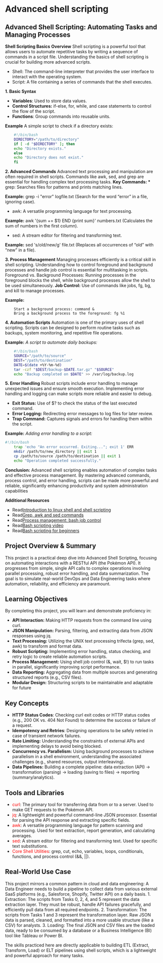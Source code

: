 # Advanced shell scripting

## Advanced Shell Scripting: Automating Tasks and Managing Processes

__Shell Scripting Basics__
__Overview__
Shell scripting is a powerful tool that allows users to automate repetitive tasks by writing a sequence of commands in a script file. Understanding the basics of shell scripting is crucial for building more advanced scripts.

- Shell: The command-line interpreter that provides the user interface to interact with the operating system.
- Script: A file containing a series of commands that the shell executes.

__1. Basic Syntax__
- __Variables__: Used to store data values.
- __Control Structures:__ if-else, for, while, and case statements to control the flow of the script.
- __Functions__: Group commands into reusable units.


__Example__
A simple script to check if a directory exists:
```bash
    #!/bin/bash
    DIRECTORY="/path/to/directory"
    if [ -d "$DIRECTORY" ]; then
    echo "Directory exists."
    else
    echo "Directory does not exist."
    fi
```

__2. Advanced Commands__
Advanced text processing and manipulation are often required in shell scripts. Commands like awk, sed, and grep are essential for handling complex text processing tasks.
__Key Commands: *__  grep: Searches files for patterns and prints matching lines.

__Example:__
grep -i "error" logfile.txt (Search for the word “error” in a file, ignoring case).
- awk: A versatile programming language for text processing.

__Example:__
awk '{sum += $1} END {print sum}' numbers.txt (Calculates the sum of numbers in the first column).
- sed: A stream editor for filtering and transforming text.

__Example:__
sed 's/old/new/g' file.txt (Replaces all occurrences of “old” with “new” in a file).


__3. Process Management__
Managing processes efficiently is a critical skill in shell scripting. Understanding how to control foreground and background processes and handle job control is essential for multitasking in scripts. Foreground vs. Background Processes: Running processes in the foreground blocks the shell, while background processes allow the shell to be used simultaneously.
__Job Control:__ Use of commands like jobs, fg, bg, and kill to manage processes.

__Example:__
```
    Start a background process: command &
    Bring a background process to the foreground: fg %1
```

__4. Automation Scripts__
Automation is one of the primary uses of shell scripting. Scripts can be designed to perform routine tasks such as backups, system monitoring, and repetitive file operations.

__Example:__
_A script to automate daily backups:_
```bash
    #!/bin/bash
    SOURCE="/path/to/source"
    DEST="/path/to/destination"
    DATE=$(date +%Y-%m-%d)
    tar -czf "$DEST/backup-$DATE.tar.gz" "$SOURCE"
    echo "Backup completed on $DATE" >> /var/log/backup.log
```

__5. Error Handling__
Robust scripts include error handling to manage unexpected issues and ensure smooth execution. Implementing error handling and logging can make scripts more reliable and easier to debug.
- __Exit Status:__ Use of $? to check the status of the last executed command.
- __Error Logging:__ Redirecting error messages to log files for later review.
- __Trap Command:__ Captures signals and errors for handling them within the script.

__Example:__
_Adding error handling to a script:_
```bash
#!/bin/bash
    trap 'echo "An error occurred. Exiting..."; exit 1' ERR
    mkdir /path/to/new_directory || exit 1
    cp /path/to/source /path/to/destination || exit 1
    echo "Operation completed successfully."
```
__Conclusion:__ Advanced shell scripting enables automation of complex tasks and effective process management. By mastering advanced commands, process control, and error handling, scripts can be made more powerful and reliable, significantly enhancing productivity and system administration capabilities

__Additional Resources__
- Read[Introduction to linux shell and shell scripting](https://www.geeksforgeeks.org/linux-unix/introduction-linux-shell-shell-scripting/)
- Read[Grep, awk and sed commands](https://www-users.york.ac.uk/~mijp1/teaching/2nd_year_Comp_Lab/guides/grep_awk_sed.pdf)
- Read[Process management: bash job control](https://www.digitalocean.com/community/tutorials/how-to-use-bash-s-job-control-to-manage-foreground-and-background-processes)
- Read[Bash scripting video](https://www.digitalocean.com/community/tutorials/how-to-use-bash-s-job-control-to-manage-foreground-and-background-processes)
- Read[Bash scripting for beginners](https://www.freecodecamp.org/news/bash-scripting-tutorial-linux-shell-script-and-command-line-for-beginners/)

## Project Overview & Summary
This project is a practical deep dive into Advanced Shell Scripting, focusing on automating interactions with a RESTful API (the Pokémon API). It progresses from simple, single API calls to complex operations involving parallel processing, robust error handling, and data summarization. The goal is to simulate real-world DevOps and Data Engineering tasks where automation, reliability, and efficiency are paramount.


## Learning Objectives
By completing this project, you will learn and demonstrate proficiency in:
- __API Interaction:__ Making HTTP requests from the command line using curl.
- __JSON Manipulation:__ Parsing, filtering, and extracting data from JSON responses using jq.
- __Text Processing:__ Utilizing the UNIX text processing trifecta (grep, sed, awk) to transform and format data.
- __Robust Scripting:__ Implementing error handling, status checking, and retry logic to create reliable automation scripts.
- __Process Management:__ Using shell job control (&, wait, $!) to run tasks in parallel, significantly improving script performance.
- __Data Reporting:__ Aggregating data from multiple sources and generating structured reports (e.g., CSV files).
- __Modular Design:__ Structuring scripts to be maintainable and adaptable for future

## Key Concepts
- __HTTP Status Codes__: Checking curl exit codes or HTTP status codes (e.g., 200 OK vs. 404 Not Found) to determine the success or failure of a request.
- __Idempotency and Retries__: Designing operations to be safely retried in case of transient network failures.
- __Rate Limiting:__ Understanding the constraints of external APIs and implementing delays to avoid being blocked.
- __Concurrency vs. Parallelism:__ Using background processes to achieve parallelism in a shell environment, understanding the associated challenges (e.g., shared resources, output interleaving).
- __Data Pipelines:__ Building a complete pipeline: data extraction (API) -> transformation (parsing) -> loading (saving to files) -> reporting (summary/analytics).


## Tools and Libraries
- <span style="color: red;">curl</span>: The primary tool for transferring data from or to a server. Used to make GET requests to the Pokémon API.
- <span style="color: red;">jq</span>: A lightweight and powerful command-line JSON processor. Essential for parsing the API response and extracting specific fields.
- <span style="color: red;">awk</span>: A versatile programming language for pattern scanning and processing. Used for text extraction, report generation, and calculating averages.
- <span style="color: red;">sed</span>: A stream editor for filtering and transforming text. Used for specific text substitutions.
- <span style="color: red;">Core Shell Utilities</span>: grep, cut, echo, variables, loops, conditionals, functions, and process control (&&, ||).


## Real-World Use Case
This project mirrors a common pattern in cloud and data engineering:
A Data Engineer needs to build a pipeline to collect data from various external SaaS platforms (e.g., Salesforce, Shopify, Twitter API) on a daily basis. 1. Extraction: The scripts from Tasks 0, 2, 4, and 5 represent the data extraction layer. They must be robust, handle API failures gracefully, and efficiently pull data from all required endpoints. 2. Transformation: The scripts from Tasks 1 and 3 represent the transformation layer. Raw JSON data is parsed, cleaned, and formatted into a more usable structure (like a CSV) for analysts. 3. Loading: The final JSON and CSV files are the loaded data, ready to be consumed by a database or a Business Intelligence (BI) tool like Tableau or Power BI.

The skills practiced here are directly applicable to building ETL (Extract, Transform, Load) or ELT pipelines using shell scripts, which is a lightweight and powerful approach for many tasks.








